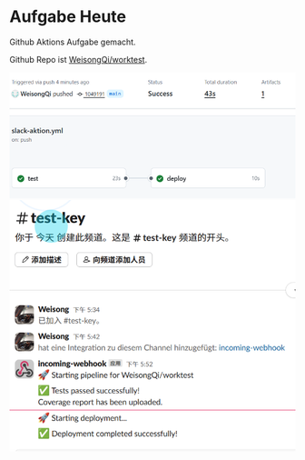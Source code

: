 # Aufgabe Heute

Github Aktions Aufgabe gemacht.

Github Repo ist [WeisongQi/worktest](https://github.com/WeisongQi/worktest).

![Github Aktions Aufgabe](/images/Screenshot%202025-08-26%20175718.png)
![Github Aktions Aufgabe](/images/Screenshot%202025-08-26%20175402.png)
